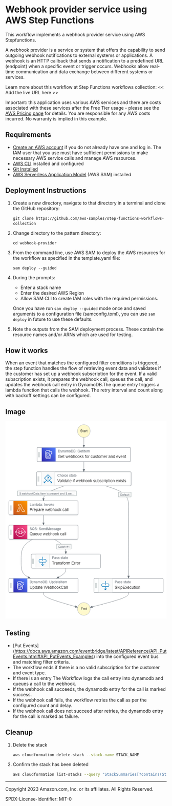 # Webhook provider service using AWS Step Functions

This workflow implements a webhook provider service using AWS Stepfunctions.

A webhook provider is a service or system that offers the capability to send outgoing webhook notifications to external systems or applications. A webhook is an HTTP callback that sends a notification to a predefined URL (endpoint) when a specific event or trigger occurs. Webhooks allow real-time communication and data exchange between different systems or services.

Learn more about this workflow at Step Functions workflows collection: << Add the live URL here >>

Important: this application uses various AWS services and there are costs associated with these services after the Free Tier usage - please see the [AWS Pricing page](https://aws.amazon.com/pricing/) for details. You are responsible for any AWS costs incurred. No warranty is implied in this example.

## Requirements

* [Create an AWS account](https://portal.aws.amazon.com/gp/aws/developer/registration/index.html) if you do not already have one and log in. The IAM user that you use must have sufficient permissions to make necessary AWS service calls and manage AWS resources.
* [AWS CLI](https://docs.aws.amazon.com/cli/latest/userguide/install-cliv2.html) installed and configured
* [Git Installed](https://git-scm.com/book/en/v2/Getting-Started-Installing-Git)
* [AWS Serverless Application Model](https://docs.aws.amazon.com/serverless-application-model/latest/developerguide/serverless-sam-cli-install.html) (AWS SAM) installed

## Deployment Instructions

1. Create a new directory, navigate to that directory in a terminal and clone the GitHub repository:
    ``` 
    git clone https://github.com/aws-samples/step-functions-workflows-collection
    ```
1. Change directory to the pattern directory:
    ```
    cd webhook-provider
    ```
1. From the command line, use AWS SAM to deploy the AWS resources for the workflow as specified in the template.yaml file:
    ```
    sam deploy --guided
    ```
1. During the prompts:
    * Enter a stack name
    * Enter the desired AWS Region
    * Allow SAM CLI to create IAM roles with the required permissions.

    Once you have run `sam deploy --guided` mode once and saved arguments to a configuration file (samconfig.toml), you can use `sam deploy` in future to use these defaults.

1. Note the outputs from the SAM deployment process. These contain the resource names and/or ARNs which are used for testing.

## How it works

When an event that matches the configured filter conditions is triggered, the step function handles the flow of retrieving event data and validates if the customer has set up a webhook subscription for the event. If a valid subscription exists, it prepares the webhook call, queues the call, and updates the webhook call entry in DynamoDB.The queue entry triggers a lambda function that calls the webhook. The retry interval and count along with backoff settings can be configured.

## Image
 
![image](./resources/statemachine.png)

## Testing

* [Put Events] (https://docs.aws.amazon.com/eventbridge/latest/APIReference/API_PutEvents.html#API_PutEvents_Examples) into the configured event bus and matching filter criteria.
* The workflow ends if there is a no valid subscription for the customer and event type.
* If there is an entry The Workflow logs the call entry into dynamodb and queues a call to the webhook.
* If the webhook call succeeds, the dynamodb entry for the call is marked success.
* If the webhook call fails, the workflow retries the call as per the configured count and delay. 
* If the webhook call does not succeed after retries, the dynamodb entry for the call is marked as failure.


## Cleanup
 
1. Delete the stack
    ```bash
    aws cloudformation delete-stack --stack-name STACK_NAME
    ```
1. Confirm the stack has been deleted
    ```bash
    aws cloudformation list-stacks --query "StackSummaries[?contains(StackName,'STACK_NAME')].StackStatus"
    ```
----
Copyright 2023 Amazon.com, Inc. or its affiliates. All Rights Reserved.

SPDX-License-Identifier: MIT-0
